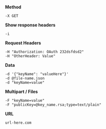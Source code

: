 **Method**

`-X GET`

**Show response headers**

`-i`

**Request Headers**

`-H "Authorization: OAuth 232dsfdsd2"`  
`-H "OtherHeader: Value"`

**Data**

`-d '{"keyName": "valueHere"}'`  
`-d @file-name.json`  
`-d "keyName=value"`  

**Multipart / Files**

`-F "keyName=value"`  
`-F "publicKey=@key_name.rsa;type=text/plain"`

**URL**

`url-here.com`
